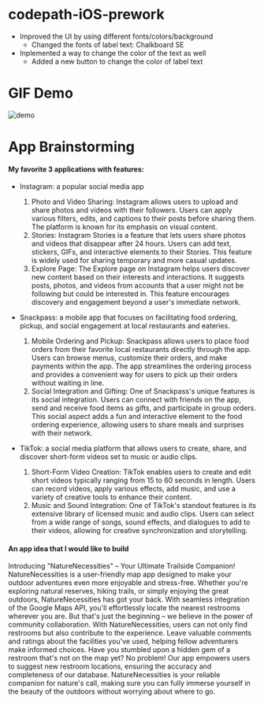 # codepath-iOS-prework

- Improved the UI by using different fonts/colors/background
  - Changed the fonts of label text: Chalkboard SE
- Inplemented a way to change the color of the text as well
  - Added a new button to change the color of label text



# GIF Demo
![demo](https://github.com/adaYakunZhang/codepath-iOS-prework/assets/97945284/fa198633-698d-4b1b-b6a5-8c73eb6aa322)



# App Brainstorming
#### My favorite 3 applications with features:
- Instagram: a popular social media app
  
  1. Photo and Video Sharing: Instagram allows users to upload and share photos and videos with their followers. Users can apply various filters, edits, and captions to their posts before sharing them. The platform is known for its emphasis on visual content.
  2. Stories: Instagram Stories is a feature that lets users share photos and videos that disappear after 24 hours. Users can add text, stickers, GIFs, and interactive elements to their Stories. This feature is widely used for sharing temporary and more casual updates.
  3. Explore Page: The Explore page on Instagram helps users discover new content based on their interests and interactions. It suggests posts, photos, and videos from accounts that a user might not be following but could be interested in. This feature encourages discovery and engagement beyond a user's immediate network.
- Snackpass: a mobile app that focuses on facilitating food ordering, pickup, and social engagement at local restaurants and eateries.
  
  1. Mobile Ordering and Pickup: Snackpass allows users to place food orders from their favorite local restaurants directly through the app. Users can browse menus, customize their orders, and make payments within the app. The app streamlines the ordering process and provides a convenient way for users to pick up their orders without waiting in line.
  2. Social Integration and Gifting: One of Snackpass's unique features is its social integration. Users can connect with friends on the app, send and receive food items as gifts, and participate in group orders. This social aspect adds a fun and interactive element to the food ordering experience, allowing users to share meals and surprises with their network.
- TikTok: a social media platform that allows users to create, share, and discover short-form videos set to music or audio clips.
  
  1. Short-Form Video Creation: TikTok enables users to create and edit short videos typically ranging from 15 to 60 seconds in length. Users can record videos, apply various effects, add music, and use a variety of creative tools to enhance their content.
  2. Music and Sound Integration: One of TikTok's standout features is its extensive library of licensed music and audio clips. Users can select from a wide range of songs, sound effects, and dialogues to add to their videos, allowing for creative synchronization and storytelling.


#### An app idea that I would like to build
Introducing "NatureNecessities" – Your Ultimate Trailside Companion! NatureNecessities is a user-friendly map app designed to make your outdoor adventures even more enjoyable and stress-free. Whether you're exploring natural reserves, hiking trails, or simply enjoying the great outdoors, NatureNecessities has got your back. With seamless integration of the Google Maps API, you'll effortlessly locate the nearest restrooms wherever you are. But that's just the beginning – we believe in the power of community collaboration. With NatureNecessities, users can not only find restrooms but also contribute to the experience. Leave valuable comments and ratings about the facilities you've used, helping fellow adventurers make informed choices. Have you stumbled upon a hidden gem of a restroom that's not on the map yet? No problem! Our app empowers users to suggest new restroom locations, ensuring the accuracy and completeness of our database. NatureNecessities is your reliable companion for nature's call, making sure you can fully immerse yourself in the beauty of the outdoors without worrying about where to go.
